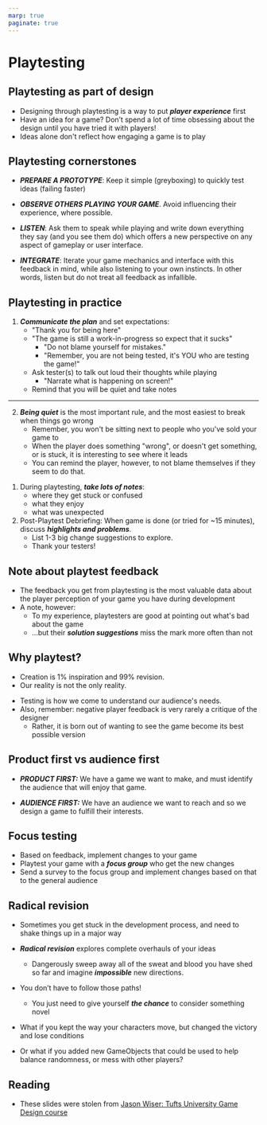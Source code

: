 ```yaml
---
marp: true
paginate: true
---
```

<!-- headingDivider: 3 -->
<!-- class: invert -->

# Playtesting

## Playtesting as part of design

* Designing through playtesting is a way to put ***player experience*** first
* Have an idea for a game? Don’t spend a lot of time obsessing about the design until you have tried it with players!
* Ideas alone don't reflect how engaging a game is to play

## Playtesting cornerstones

* ***PREPARE A PROTOTYPE***: Keep it simple (greyboxing) to quickly test ideas (failing faster)

* ***OBSERVE OTHERS PLAYING YOUR GAME***. Avoid influencing their experience, where possible. 

* ***LISTEN***: Ask them to speak while playing and write down everything they say (and you see them do) which offers a new perspective on any aspect of gameplay or user interface. 

* ***INTEGRATE***: Iterate your game mechanics and interface with this feedback in mind, while also listening to your own instincts. In other words,  listen but do not treat all feedback as infallible. 

## Playtesting in practice

<!-- _backgroundColor: #29366f -->

1) ***Communicate the plan*** and set expectations:
     * "Thank you for being here"
     * "The game is still a work-in-progress so expect that it sucks"
       * "Do not blame yourself for mistakes."
       * "Remember, you are not being tested, it's YOU who are testing the game!"
     * Ask tester(s) to talk out loud their thoughts while playing
       * "Narrate what is happening on screen!"
     * Remind that you will be quiet and take notes
---
<!-- _backgroundColor: #29366f -->
2) ***Being quiet*** is the most important rule, and the most easiest to break when things go wrong
     * Remember, you won't be sitting next to people who you've sold your game to
     * When the player does something "wrong", or doesn't get something, or is stuck, it is interesting to see where it leads
   * You can remind the player, however, to not blame themselves if they seem to do that.

<!-- _backgroundColor: #29366f -->
1) During playtesting, ***take lots of notes***:
      * where they get stuck or confused
      * what they enjoy
      * what was unexpected
2) Post-Playtest Debriefing: When game is done (or tried for ~15 minutes), discuss ***highlights and problems***.
   * List 1-3 big change suggestions to explore.
   * Thank your testers!

## Note about playtest feedback

* The feedback you get from playtesting is the most valuable data about the player perception of your game you have during development
* A note, however:
  * To my experience, playtesters are good at pointing out what's bad about the game
  * ...but their ***solution suggestions*** miss the mark more often than not

## Why playtest?

* Creation is 1% inspiration and 99% revision.
* Our reality is not the only reality.
<!-- Culture: common modes of consumption, presentation, or interaction. -->
* Testing is how we come to understand our audience's needs.
* Also, remember: negative player feedback is very rarely a critique of the designer
  * Rather, it is born out of wanting to see the game become its best possible version
## Product first vs audience first

* ***PRODUCT FIRST:*** We have a game we want to make, and must identify the audience that will enjoy that game.
 
* ***AUDIENCE FIRST:*** We have an audience we want to reach and so we design a game to fulfill their interests.

## Focus testing

* Based on feedback, implement changes to your game
* Playtest your game with a ***focus group*** who get the new changes
* Send a survey to the focus group and implement changes based on that to the general audience

## Radical revision

* Sometimes you get stuck in the development process, and need to shake things up in a major way
* ***Radical revision*** explores complete overhauls of your ideas
  * Dangerously sweep away all of the sweat and blood you have shed so far and imagine ***impossible*** new directions.
 
* You don’t have to follow those paths!
  * You just need to give yourself ***the chance*** to consider something novel

* What if you kept the way your characters move, but changed the victory and lose conditions
* Or what if you added new GameObjects that could be used to help balance randomness, or mess with other players?


## Reading

* These slides were stolen from [Jason Wiser: Tufts University Game Design course](http://madwomb.com/tutorials/GameDesign_Tufts.html)